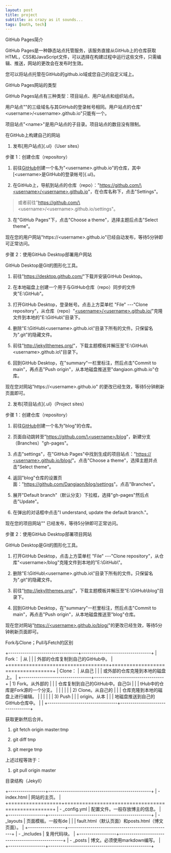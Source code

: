 ```yaml
---
layout: post
title: project
subtitle: as crazy as it sounds...
tags: [math, tech]
---
```


GitHub Pages简介

GitHub
Pages是一种静态站点托管服务，该服务直接从GitHub上的仓库获取HTML，CSS和JavaScript文件，可以选择在构建过程中运行这些文件，只需编辑、推送，网站的更改会在发布时生效。

您可以将站点托管在GitHub的github.io域或您自己的自定义域上。

GitHub Pages网站的类型

GitHub Pages站点有三种类型：项目站点、用户站点和组织站点。

用户站点""的三级域名与其GitHub的登录帐号相同。用户站点的仓库"\<username\>/\<username\>.github.io"只能有一个。

项目站点"\<name\>"是用户站点的子目录。项目站点的数目没有限制。

在GitHub上构建自己的网站

1.  发布[用户站点]{.ul}（User sites）

步骤 1：创建仓库（repository）

1)  前往[GitHub](https://github.com/new)创建一个名为"\<username\>.github.io"的仓库，其中[\<username\>是GitHub的登录帐号]{.ul}。

2)  在GitHub上，导航到站点的仓库（repo）："[https://github.com/\<username\>/\<username\>.github.io](https://github.com/%3cusername%3e/%3cusername%3e.github.io)"，在仓库名称下，点击"Settings"。

> 或者前往"https://github.com/\<username\>/\<username\>.github.io/settings"。

3)  在"GitHub Pages"下，点击"Choose a theme"，选择主题后点击"Select
    theme"。

现在您的用户网站"https://\<username\>.github.io"已经自动发布，等待5分钟即可正常访问。

步骤 2：使用GitHub Desktop部署用户网站

GitHub Desktop是Git的图形化工具。

1)  前往"<https://desktop.github.com/>"下载并安装GitHub Desktop。

2)  在本地磁盘上创建一个用于与GitHub仓库（repo）同步的文件夹"E:\\GitHub"。

3)  打开GitHub Desktop，登录帐号。点击上方菜单栏 "File" ---"Clone
    repository"，从仓库（repo）"[\<username\>/\<username\>.github.io/](https://github.com/%3cusername%3e/%3cusername%3e.github.io/)"克隆文件到本地的"E:\\GitHub\\"目录下。

4)  删除"E:\\GitHub\\\<username\>.github.io\\"目录下所有的文件。只保留名为".git"的隐藏文件。

5)  前往"<http://jekyllthemes.org/>"，下载主题模板并解压至"E:\\GitHub\\\<username\>.github.io\\"目录下。

6)  回到GitHub Desktop，在"summary"一栏里标注，然后点击"Commit to
    main"，再点击"Push
    origin"，从本地磁盘推送至"dangiaon.github.io"仓库。

现在您对网站"https://\<username\>.github.io"
的更改已经生效，等待5分钟刷新页面即可。

2.  发布[项目站点]{.ul}（Project sites）

步骤 1：创建仓库（repository）

1)  前往[GitHub](https://github.com/new)创建一个名为"blog"的仓库。

2)  页面自动跳转至"[https://github.com/\<username\>/blog](https://github.com/%3cusername%3e/blog)"，新建分支（Branches）"gh-pages"。

3)  点击"settings"，在"GitHub Pages"中找到生成的项目站点："[https://
    \<username\>.github.io/blog/](https://dangiaon.github.io/blog/)"。点击"Choose
    a theme"，选择主题并点击"Select theme"。

4)  返回"blog"仓库的设置页面："<https://github.com/Dangiaon/blog/settings>"。点击"Branches"。

5)  展开"Default
    branch"（默认分支）下拉框，选择"gh-pages"然后点击"Update"。

6)  在弹出的对话框中点击"I understand, update the default branch."。

现在您的项目网站"" 已经发布，等待5分钟即可正常访问。

步骤 2：使用GitHub Desktop部署项目网站

GitHub Desktop是Git的图形化工具。

1)  打开GitHub Desktop，点击上方菜单栏 "File" ---"Clone
    repository"，从仓库"\<username\>/blog"克隆文件到本地的"E:\\GitHub\\"。

2)  删除"E:\\GitHub\\\<username\>.github.io\\"目录下所有的文件。只保留名为".git"的隐藏文件。

3)  前往"<http://jekyllthemes.org/>"，下载主题模板并解压至"E:\\GitHub\\blog"目录下。

4)  回到GitHub Desktop，在"summary"一栏里标注，然后点击"Commit to
    main"，再点击"Push origin"，从本地磁盘推送至"blog"仓库。

现在您对网站"[https://\<username\>.github.io/blog/]()"的更改已经生效，等待5分钟刷新页面即可。

Fork与Clone；Pull与Fetch的区别

+----------------------------------+----------------------------------+
| Fork：                           | 从                               |
|                                  | 外部的仓库复制到自己的GitHub中。 |
+==================================+==================================+
| Clone：                          | 从自己                           |
|                                  | 或外部的仓库克隆到本地的磁盘上。 |
+----------------------------------+----------------------------------+
| 1)  Fork。从外部的               |                                  |
| 仓库复制到自己的GitHub中。自己Gi |                                  |
| tHub中的仓库是Fork源的一个分支。 |                                  |
|                                  |                                  |
| 2)  Clone。从自己的              |                                  |
| 仓库克隆到本地的磁盘上进行编辑。 |                                  |
|                                  |                                  |
| 3)  Push                         |                                  |
|     origin。从本                 |                                  |
| 地磁盘推送到自己的GitHub仓库中。 |                                  |
+----------------------------------+----------------------------------+

获取更新然后合并。

1.  git fetch origin master:tmp

2.  git diff tmp

3.  git merge tmp

上述过程等效于：

1.  git pull origin master

目录结构（Jekyll）

+------------------+--------------------------------------------------+
| -   index.html   | 网站的主页。                                     |
+==================+==================================================+
| -   \_config.yml | 配置文件。一般存放博主的信息。                   |
+------------------+--------------------------------------------------+
| -   \_layouts    | 页面模板。一般有de                               |
|                  | fault.html（默认页面）和posts.html（博文页面）。 |
+------------------+--------------------------------------------------+
| -   \_includes   | 复用代码块。                                     |
+------------------+--------------------------------------------------+
| -   \_posts      | 博文。必须使用markdown编写。                     |
+------------------+--------------------------------------------------+
